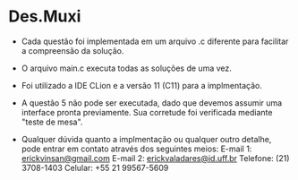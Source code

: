 # Des.Muxi

- Cada questão foi implementada em um arquivo .c diferente para facilitar a compreensão da solução.
- O arquivo main.c executa todas as soluções de uma vez.
- Foi utilizado a IDE CLion e a versão 11 (C11) para a implmentação.
- A questão 5 não pode ser executada, dado que devemos assumir uma interface pronta previamente. Sua corretude foi verificada mediante "teste de mesa".

- Qualquer dúvida quanto a implmentação ou qualquer outro detalhe, pode entrar em contato através dos seguintes meios:
  E-mail 1: erickvinsan@gmail.com
  E-mail 2: erickvaladares@id.uff.br
  Telefone: (21) 3708-1403
  Celular: +55 21 99567-5609
